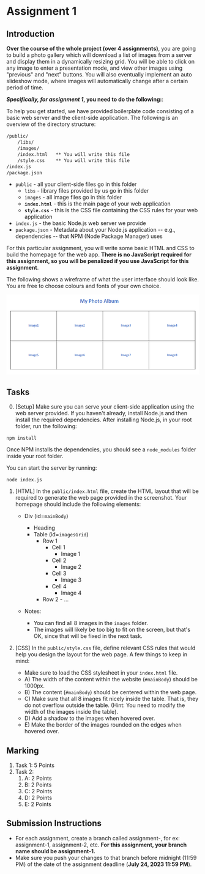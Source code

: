 # Assignment 1

## Introduction

**Over the course of the whole project (over 4 assignments)**, you are going to build a photo gallery which will download a list of images from a server and display them in a dynamically resizing grid. You will be able to click on any image to enter a presentation mode, and view other images using "previous" and "next" buttons. You will also eventually implement an auto slideshow mode, where images will automatically change after a certain period of time.

**_Specifically, for assignment 1_, you need to do the following:**:

To help you get started, we have provided boilerplate code consisting of a basic web server and the client-side application. The following is an overview of the directory structure:

```
/public/
    /libs/
    /images/
    /index.html   ** You will write this file
    /style.css    ** You will write this file
/index.js
/package.json
```

* `public` - all your client-side files go in this folder
    * `libs` - library files provided by us go in this folder
    * `images` - all image files go in this folder
    * **`index.html`** - this is the main page of your web application
    * **`style.css`** - this is the CSS file containing the CSS rules for your web application
* `index.js` - the basic Node.js web server we provide
* `package.json` - Metadata about your Node.js application -- e.g., dependencies -- that NPM (Node Package Manager) uses


For this particular assignment, you will write some basic HTML and CSS to build the homepage for the web app. **There is no JavaScript required for this assignment, so you will be penalized if you use JavaScript for this assignment**.

The following shows a wireframe of what the user interface should look like. You are free to choose colours and fonts of your own choice.

![layout.png](./layout.png?raw=true "Wireframe")


## Tasks

0. [Setup] Make sure you can serve your client-side application using the web server provided. If you haven't already, install Node.js and then install the required dependencies. After installing Node.js, in your root folder, run the following:

```
npm install
```

Once NPM installs the dependencies, you should see a `node_modules` folder inside your root folder.

You can start the server by running:

```
node index.js
```


1. [HTML] In the `public/index.html` file, create the HTML layout that will be required to generate the web page provided in the screenshot. Your homepage should include the following elements:
    - Div (id=`mainBody`)
        - Heading
        - Table (id=`imagesGrid`)
            - Row 1
                - Cell 1
                    - Image 1
                - Cell 2
                    - Image 2
                - Cell 3
                    - Image 3
                - Cell 4
                    - Image 4
            - Row 2
                    - ...

    - Notes:
        - You can find all 8 images in the `images` folder.
        - The images will likely be too big to fit on the screen, but that's OK, since that will be fixed in the next task.

2. [CSS] In the `public/style.css` file, define relevant CSS rules that would help you design the layout for the web page. A few things to keep in mind:
    - Make sure to load the CSS stylesheet in your `index.html` file.
    - A) The width of the content within the website (`#mainBody`) should be 1000px.
    - B) The content (`#mainBody`) should be centered within the web page.
    - C) Make sure that all 8 images fit nicely inside the table. That is, they do not overflow outside the table. (Hint: You need to modify the width of the images inside the table).
    - D) Add a shadow to the images when hovered over.
    - E) Make the border of the images rounded on the edges when hovered over.


## Marking

1. Task 1: 5 Points
2. Task 2:
    1. A: 2 Points
    2. B: 2 Points
    3. C: 2 Points
    4. D: 2 Points
    5. E: 2 Points


## Submission Instructions
- For each assignment, create a branch called assignment-, for ex: assignment-1, assignment-2, etc. **For this assignment, your branch name should be assignment-1.**
- Make sure you push your changes to that branch before midnight (11:59 PM) of the date of the assignment deadline (**July 24, 2023 11:59 PM**).
